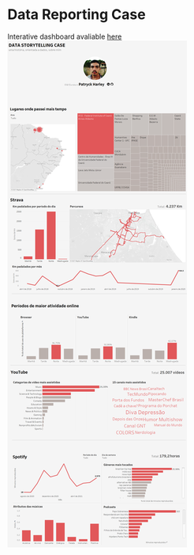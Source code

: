 # Data Reporting Case 

Interative dashboard avaliable [here](https://public.tableau.com/app/profile/patryck.harley/viz/iFoodCase-SelfDataStorytelling/Painel1)
<img src='dashboard_image.png'>


